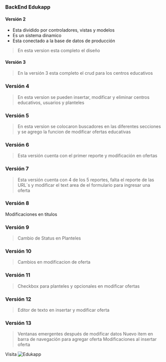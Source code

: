 ### BackEnd Edukapp
#### Versión 2 

* Esta dividido por controladores, vistas y modelos
* Es un sistema dinamico 
* Esta conectado a la base de datos de producción

>En esta version esta completo el diseño

#### Versión 3
>En la versión 3 esta completo el crud para los centros educativos

### Versión 4
>En esta version se pueden insertar, modificar y eliminar centros educativos, usuarios y planteles

### Versión 5
>En esta version se colocaron buscadores en las diferentes secciones y se agrego la funcion de modificar ofertas educativas

### Versión 6
>Esta versión cuenta con el primer reporte y modificación en ofertas 

### Versión 7
>Esta versión cuenta con 4 de los 5 reportes, falta el reporte de las URL´s y modificar el text area de el formulario para ingresar una oferta

### Versión 8
Modificaciones en titulos

### Versión 9 
>Cambio de Status en Planteles

### Versión 10 
>Cambios en modificacion de oferta

### Versión 11 
>Checkbox para planteles y opcionales en modificar ofertas

### Versión 12 
>Editor de texto en insertar y modificar oferta

### Versión 13
>Ventanas emergentes después de modificar datos 
>Nuevo item en barra de navegación para agregar oferta
>Modificaciones al insertar oferta

Visita ![Edukapp](https://edukapp.com.mx/)
